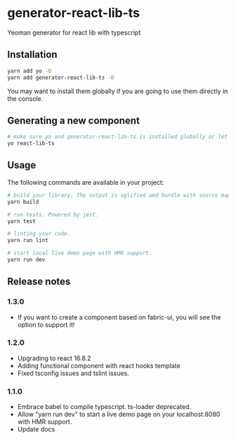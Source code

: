 # generator-react-lib-ts
Yeoman generator for react lib with typescript

## Installation

```bash
yarn add yo -D
yarn add generator-react-lib-ts -D
```

You may want to install them globally if you are going to use them directly in the console.

## Generating a new component

```bash
# make sure yo and generator-react-lib-ts is installed globally or let npm/scripts to do it.
yo react-lib-ts
```
## Usage

The following commands are available in your project:

```bash
# build your library. The output is uglified umd bundle with source map files.
yarn build

# run tests. Powered by jest.
yarn test

# linting your code.
yarn run lint

# start local live demo page with HMR support.
yarn run dev
```

## Release notes

### 1.3.0

- If you want to create a component based on fabric-ui, you will see the option to support it!

### 1.2.0

- Upgrading to react 16.8.2
- Adding functional component with react hooks template
- Fixed tsconfig issues and tslint issues.

### 1.1.0

- Embrace babel to compile typescript. ts-loader deprecated.
- Allow "yarn run dev" to start a live demo page on your localhost:8080 with HMR support.
- Update docs

